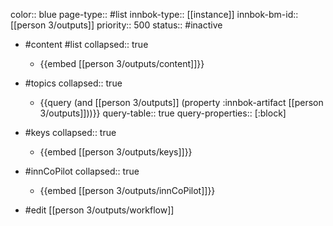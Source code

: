 color:: blue
page-type:: #list
innbok-type:: [[instance]]
innbok-bm-id:: [[person 3/outputs]]
priority:: 500
status:: #inactive

- #content #list
  collapsed:: true
	- {{embed [[person 3/outputs/content]]}}
- #topics
   collapsed:: true
    - {{query (and [[person 3/outputs]] (property :innbok-artifact [[person 3/outputs]]))}}
      query-table:: true
      query-properties:: [:block]
- #keys
  collapsed:: true
	- {{embed [[person 3/outputs/keys]]}}
- #innCoPilot
   collapsed:: true
	 - {{embed [[person 3/outputs/innCoPilot]]}}

- #edit [[person 3/outputs/workflow]]

